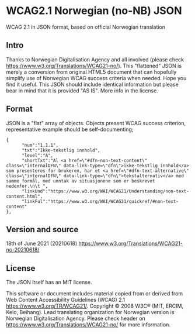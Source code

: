 # WCAG2.1 Norwegian (no-NB) JSON

WCAG 2.1 in JSON format, based on official Norwegian translation

## Intro

Thanks to Norwegian Digitalisation Agency and all involved (please check https://www.w3.org/Translations/WCAG21-no/).
This "flattened" JSON is merely a conversion from original HTML5 document that can hopefully simplify use of Norwegian WCAG success criteria when needed.
Hope you find it useful. This JSON should include identical information but please bear in mind that it is provided "AS IS". More info in the license.

## Format

JSON is a "flat" array of objects. Objects present WCAG success criterion, representative example should be self-documenting; 

```
{
      "num":"1.1.1",
      "txt":"Ikke-tekstlig innhold",
      "level":"A",
      "shortTxt":"Al <a href=\"#dfn-non-text-content\" class=\"internalDFN\" data-link-type=\"dfn\">ikke-tekstlig innhold</a> som presenteres for brukeren, har et <a href=\"#dfn-text-alternative\" class=\"internalDFN\" data-link-type=\"dfn\">tekstalternativ</a> med samme formål, med unntak av situasjonene som er beskrevet nedenfor.\n\t ",
      "linkUnd":"https://www.w3.org/WAI/WCAG21/Understanding/non-text-content.html",
      "linkFul":"https://www.w3.org/WAI/WCAG21/quickref/#non-text-content"
},
```

## Version and source

18th of June 2021 (20210618) https://www.w3.org/Translations/WCAG21-no-20210618/


## License

The JSON itself has an MIT license.

This software or document includes material copied from or derived from Web Content Accessibility Guidelines (WCAG) 2.1 https://www.w3.org/TR/WCAG21/. Copyright © 2008 W3C® (MIT, ERCIM, Keio, Beihang). Lead translating organization for Norwegian version is Norwegian Digitalisation Agency. Please check header on https://www.w3.org/Translations/WCAG21-no/ for more information. 
